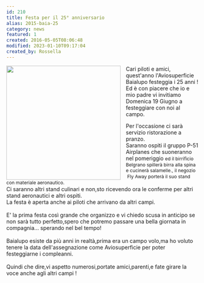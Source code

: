 ```yaml
---
id: 210
title: Festa per il 25° anniversario 
alias: 2015-baia-25
category: news
featured: 1
created: 2016-05-05T08:06:48
modified: 2023-01-10T09:17:04
created_by: Rossella
---
```

<p>
 <img border="0" src="../images/site/2015-baia-25.jpg" style="float: left; padding-right: 1em;" width="300"/>
 <span>
  Cari piloti e amici, quest'anno l'Aviosuperficie Baialupo festeggia i 25 anni !
  <br/>
  Ed è con piacere che io e mio padre vi invitiamo Domenica 19 Giugno a festeggiare con noi al campo.
 </span>
</p>
<div>
 Per l'occasione ci sarà servizio ristorazione a pranzo.
 <br/>
 Saranno ospiti il gruppo P-51 Airplanes che suoneranno nel pomeriggio
 <span style="font-size: 12.16px; line-height: 1.3em;">
  ed il birrificio Belgrano spillerà birra alla spina e cucinerà salamelle., il negozio  Fly Away porterà il suo stand con materiale aeronautico.
 </span>
</div>
<div>
 Ci saranno altri stand culinari e non,sto ricevendo ora le conferme per altri stand aeronautici e altri ospiti.
</div>
<div>
 La festa è aperta anche ai piloti che arrivano da altri campi.
</div>
<div>
 <br/>
 E' la prima festa così grande che organizzo e vi chiedo scusa in anticipo se non sarà tutto perfetto,spero che potremo passare una bella giornata in compagnia... sperando nel bel tempo!
</div>
<div>
 <br/>
 Baialupo esiste da più anni in realtà,prima era un campo volo,ma ho voluto tenere la data dell'assegnazione come Aviosuperficie per poter festeggiarne i compleanni.
</div>
<div>
 <br/>
 Quindi che dire,vi aspetto numerosi,portate amici,parenti,e fate girare la voce anche agli altri campi !
</div>
<p>
</p>
